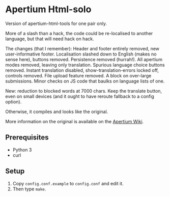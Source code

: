 Apertium Html-solo
==================
Version of apertium-html-tools for one pair only.

More of a slash than a hack, the code could be re-localised to another language, but that will need hack on hack.

The changes (that I remember): Header and footer entirely removed, new user-informative footer. Localisation slashed down to English (makes no sense here), buttons removed. Persistence removed (hurrah!). All apertium modes removed, leaving only translation. Spurious language choice buttons removed. Instant translation disabled, show-translation-errors locked off, controls removed. File upload feature removed. A block on over-large submissions. Minor checks on JS code that baulks on language lists of one.

New: reduction to blocked words at 7000 chars. Keep the translate button, even on small devices (and it ought to have reroute fallback to a config option).

Otherwise, it compiles and looks like the original.

More information on the original is available on the [Apertium Wiki](http://wiki.apertium.org/wiki/Apertium-html-tools).



Prerequisites
----------------
* Python 3
* curl

Setup
-------
1. Copy `config.conf.example` to `config.conf` and edit it.
2. Then type `make`.

